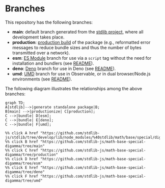<!--

@license Apache-2.0

Copyright (c) 2022 The Stdlib Authors.

Licensed under the Apache License, Version 2.0 (the "License");
you may not use this file except in compliance with the License.
You may obtain a copy of the License at

    http://www.apache.org/licenses/LICENSE-2.0

Unless required by applicable law or agreed to in writing, software
distributed under the License is distributed on an "AS IS" BASIS,
WITHOUT WARRANTIES OR CONDITIONS OF ANY KIND, either express or implied.
See the License for the specific language governing permissions and
limitations under the License.

-->

# Branches

This repository has the following branches:

-   **main**: default branch generated from the [stdlib project][stdlib-url], where all development takes place.
-   **production**: [production build][production-url] of the package (e.g., reformatted error messages to reduce bundle sizes and thus the number of bytes transmitted over a network).
-   **esm**: [ES Module][esm-url] branch for use via a `script` tag without the need for installation and bundlers (see [README][esm-readme]).
-   **deno**: [Deno][deno-url] branch for use in Deno (see [README][deno-readme]).
-   **umd**: [UMD][umd-url] branch for use in Observable, or in dual browser/Node.js environments (see [README][umd-readme]).

The following diagram illustrates the relationships among the above branches:

```mermaid
graph TD;
A[stdlib]-->|generate standalone package|B;
B[main] -->|productionize| C[production];
C -->|bundle| D[esm];
C -->|bundle| E[deno];
C -->|bundle| F[umd];

%% click A href "https://github.com/stdlib-js/stdlib/tree/develop/lib/node_modules/%40stdlib/math/base/special/digamma"
%% click B href "https://github.com/stdlib-js/math-base-special-digamma/tree/main"
%% click C href "https://github.com/stdlib-js/math-base-special-digamma/tree/production"
%% click D href "https://github.com/stdlib-js/math-base-special-digamma/tree/esm"
%% click E href "https://github.com/stdlib-js/math-base-special-digamma/tree/deno"
%% click F href "https://github.com/stdlib-js/math-base-special-digamma/tree/umd"
```

[stdlib-url]: https://github.com/stdlib-js/stdlib/tree/develop/lib/node_modules/%40stdlib/math/base/special/digamma
[production-url]: https://github.com/stdlib-js/math-base-special-digamma/tree/production
[deno-url]: https://github.com/stdlib-js/math-base-special-digamma/tree/deno
[deno-readme]: https://github.com/stdlib-js/math-base-special-digamma/blob/deno/README.md
[umd-url]: https://github.com/stdlib-js/math-base-special-digamma/tree/umd
[umd-readme]: https://github.com/stdlib-js/math-base-special-digamma/blob/umd/README.md
[esm-url]: https://github.com/stdlib-js/math-base-special-digamma/tree/esm
[esm-readme]: https://github.com/stdlib-js/math-base-special-digamma/blob/esm/README.md